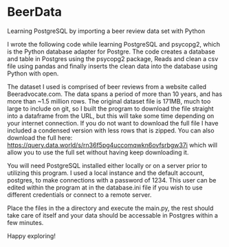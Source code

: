 # BeerData
Learning PostgreSQL by importing a beer review data set with Python

I wrote the following code while learning PostgreSQL and psycopg2, which is the Python database adapter for Postgre.
The code creates a database and table in Postgres using the psycopg2 package,
Reads and clean a csv file using pandas and finally inserts the clean data into the database using Python with open.

The dataset I used is comprised of beer reviews from a website called Beeradvocate.com. The data spans a period of more than 10 years, 
and has more than ~1.5 million rows. The original dataset file is 171MB, much too large to include on git, so I built the program 
to download the file straight into a dataframe from the URL, but this will take some time depending on your internet connection.
If you do not want to download the full file I have included a condensed version with less rows that is zipped. 
You can also download the full here: https://query.data.world/s/rn36f5pg4uccomqwkn6ovfsrbgw37i which will allow you to use the full set without having keep downloading it.

You will need PostgreSQL installed either locally or on a server prior to utilizing this program. 
I used a local instance and the default account, postgres, to make connections with a password of 1234. 
This user can be edited within the program at in the database.ini file if you wish to use different credentials or connect to a remote server.

Place the files in the a directory and execute the main.py, the rest should take care of itself and your data should be accessable in Postgres within a few minutes.

Happy exploring!
